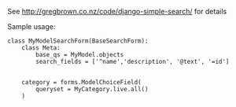 See http://gregbrown.co.nz/code/django-simple-search/ for details

Sample usage:

    class MyModelSearchForm(BaseSearchForm):
        class Meta:
            base_qs = MyModel.objects
            search_fields = ['^name','description', '@text', '=id'] 
    
    
        category = forms.ModelChoiceField(
            queryset = MyCategory.live.all()
        )
    